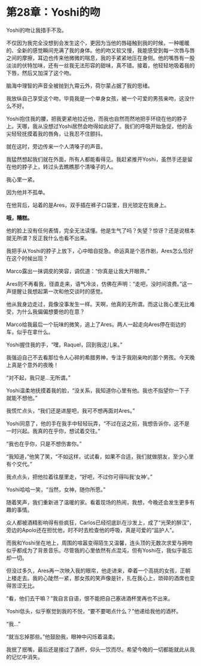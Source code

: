 # 第28章：Yoshi的吻

Yoshi的吻让我措手不及。

不仅因为我完全没想到会发生这个，更因为当他的唇碰触到我的时候，一种暖暖的、全新的感觉瞬间充满了我的身体。他的吻又软又慢，我能感受到每一次唇与唇之间的摩擦，耳边也传来他微微的喘息，我的手紧紧地压在身侧。他的嘴唇有一股淡淡的伏特加味，还有一丝我无法形容的甜味，真不错。接着，他轻轻地吸着我的下唇，然后又加深了这个吻。

脑海中理智的声音全被抛到九霄云外，荷尔蒙占据了我的思绪。

我放纵自己享受这个吻，毕竟我是一个单身女孩，被一个可爱的男孩亲吻，这没什么不好。

Yoshi抱住我的腰，把我更紧地拉近他，而我也自然而然地把手环绕在他的脖子上。天哪，我从没想过Yoshi居然会吻得如此好了。我们的呼吸开始急促，他的舌尖轻轻抚摸着我的唇角，让我忍不住颤抖。

就在这时，旁边传来一个人清嗓子的声音。

我猛然想起我们就在外面，所有人都能看得见。我赶紧推开Yoshi，虽然手还是留在他的脖子上，转过头去瞧瞧那个清嗓子的人。

我心里一紧。

因为他并不孤单。

在他背后，站着的是Ares，双手插在裤子口袋里，目光锁定在我身上。

**哦，糟糕。**

他的脸上没有任何表情，完全无法读懂。他是生气了吗？失望？惊讶？还是说根本就无所谓？反正我什么也看不出来。

我把手从Yoshi的脖子上放下，心中暗自捉急。命运真是个恶作剧，Ares怎么恰好在这个时候出现？

Marco露出一抹调皮的笑容，调侃道：“你真是让我大开眼界。”

Ares则不再看我，径直走来，语气冷淡，仿佛在声明：“走吧，没时间浪费。”这一声提醒让我想起第一次和他交谈时的感觉。

他从我身边走过，竟像没事发生一样。天啊，他真的无所谓。而这让我心里无比难受，为什么我偏偏想要他的在意？

Marco给我最后一个玩味的微笑，追上了Ares。两人一起走向Ares停在街边的车，似乎在拿什么。

Yoshi握住我的手，“嘿，Raquel，回到我这儿来。”

我强迫自己不去看那位令人心碎的希腊男神，专注于我刚亲吻的那个男孩。今天晚上真是个意外的夜晚！

“对不起，我只是…无所谓。”

Yoshi温柔地抚摸着我的脸，“没关系，我知道你心里有他。我也不指望你一下子就能不想他。”

我慌忙点头，“我们还是进屋吧，我可不想再面对Ares。”

Yoshi同意了，他的手在我手中轻轻玩弄，“不过在这之前，我想告诉你，这不是一时兴起。我真的在乎你，想试着交往。”

“我也在乎你，只是不想伤害你。”

“我知道，”他笑了笑，“不如这样，试试看，如果不合适，我们就做朋友，至少心里有个交代。”

我点点头，把他拉着往屋里走，“好吧，不过你可得叫我‘女神’。”

Yoshi哈哈一笑，“当然，女神，随你所愿。”

随着笑声，我们重新进了温暖的家。看着现场的热闹，我想，今晚还会发生更多有趣的事情。

众人都被酒精影响得有些疯狂，Carlos已经彻底趴在沙发上，成了“光荣的醉汉”，旁边的Apolo还在担忧他，时不时去检查他的呼吸，真是可爱的“监护人”。

而我和Yoshi坐在地上，周围的喧嚣变得陌生又温馨，连头顶的无数次求爱与拥吻似乎都成为了背景音乐。尽管我的心里依然有点混沌，但有Yoshi在，我似乎能忘却一切。

但没过多久，Ares再一次映入我的眼帘，他走进来，牵着一个高挑的女孩，正朝上楼走去。我的心陡然一紧，那女孩的笑声像是针，扎在我心上，琐碎的酒席也变得苦涩无比。    

“看，他们去干嘛？”我自言自语，恨不能把自己塞进酒杯里再也不出来。

Yoshi低头，似乎察觉到我的不悦，“要不要喝点什么？”他递给我他的酒杯。

“我…”

“就当忘掉那些。”他鼓励我，眼神中闪烁着温柔。

我抿了抿嘴，最后还是接过了酒杯，仰头一饮而尽。希望今晚的一切都能就此从我的记忆中消失。